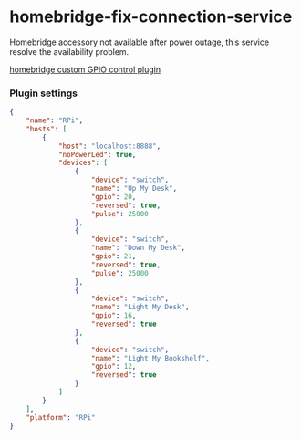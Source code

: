 # homebridge-fix-connection-service
Homebridge accessory not available after power outage, this service resolve the availability problem.


[homebridge custom GPIO control plugin](https://github.com/alikadir/homebridge-rpi)

### Plugin settings
```json
{
    "name": "RPi",
    "hosts": [
        {
            "host": "localhost:8888",
            "noPowerLed": true,
            "devices": [
                {
                    "device": "switch",
                    "name": "Up My Desk",
                    "gpio": 20,
                    "reversed": true,
                    "pulse": 25000
                },
                {
                    "device": "switch",
                    "name": "Down My Desk",
                    "gpio": 21,
                    "reversed": true,
                    "pulse": 25000
                },
                {
                    "device": "switch",
                    "name": "Light My Desk",
                    "gpio": 16,
                    "reversed": true
                },
                {
                    "device": "switch",
                    "name": "Light My Bookshelf",
                    "gpio": 12,
                    "reversed": true
                }
            ]
        }
    ],
    "platform": "RPi"
}

```
